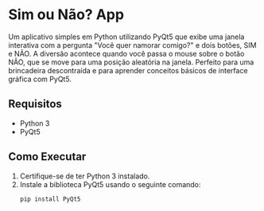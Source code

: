 # Sim ou Não? App

Um aplicativo simples em Python utilizando PyQt5 que exibe uma janela interativa com a pergunta "Você quer namorar comigo?" e dois botões, SIM e NÃO. A diversão acontece quando você passa o mouse sobre o botão NÃO, que se move para uma posição aleatória na janela. Perfeito para uma brincadeira descontraída e para aprender conceitos básicos de interface gráfica com PyQt5.

## Requisitos
- Python 3
- PyQt5

## Como Executar
1. Certifique-se de ter Python 3 instalado.
2. Instale a biblioteca PyQt5 usando o seguinte comando:
   ```bash
   pip install PyQt5

  
